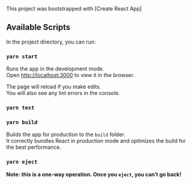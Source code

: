 This project was bootstrapped with [Create React App]
## Available Scripts

In the project directory, you can run:

### `yarn start`

Runs the app in the development mode.<br />
Open [http://localhost:3000](http://localhost:3000) to view it in the browser.

The page will reload if you make edits.<br />
You will also see any lint errors in the console.

### `yarn test`


### `yarn build`

Builds the app for production to the `build` folder.<br />
It correctly bundles React in production mode and optimizes the build for the best performance.


### `yarn eject`

**Note: this is a one-way operation. Once you `eject`, you can’t go back!**




